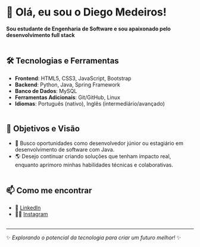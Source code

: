 # 👋 Olá, eu sou o Diego Medeiros! 
**Sou estudante de Engenharia de Software e sou apaixonado pelo desenvolvimento full stack**
<br/><br/>
## 🛠️ Tecnologias e Ferramentas
- **Frontend**: HTML5, CSS3, JavaScript, Bootstrap
- **Backend**: Python, Java, Spring Framework
- **Banco de Dados**: MySQL
- **Ferramentas Adicionais**: Git/GitHub, Linux
- **Idiomas**: Português (nativo), Inglês (intermediário/avançado)
<br/><br/>
## 🎯 Objetivos e Visão
- 🏢 Busco oportunidades como desenvolvedor júnior ou estagiário em desenvolvimento de software com Java.
- 🌎 Desejo continuar criando soluções que tenham impacto real, enquanto aprimoro minhas habilidades técnicas e colaborativas.
<br/><br/>
## 📫 Como me encontrar
- 💼 [LinkedIn](https://www.linkedin.com/in/diegobyter/)
- 🧑‍💻 [Instagram](https://www.instagram.com/diegobyter/)
<br/><br/>
---

✨ _Explorando o potencial da tecnologia para criar um futuro melhor!_ ✨


<!--
**diegobyter/diegobyter** is a ✨ _special_ ✨ repository because its `README.md` (this file) appears on your GitHub profile.

Here are some ideas to get you started:

- 🔭 I’m currently working on ...
- 🌱 I’m currently learning ...
- 👯 I’m looking to collaborate on ...
- 🤔 I’m looking for help with ...
- 💬 Ask me about ...
- 📫 How to reach me: ...
- 😄 Pronouns: ...
- ⚡ Fun fact: ...
-->
